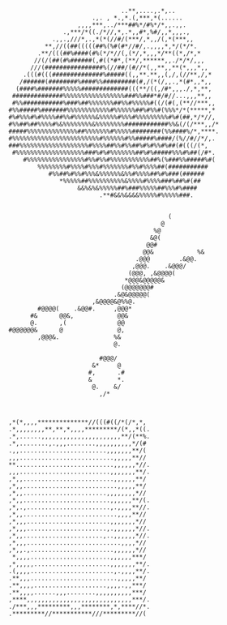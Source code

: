 
                                                            
                                   ..**,....,.*,..             
                           .,. , *.,*.(,***,*(......           
                       ,,,,***,../***##%*/#%*/*,,.,,.          
                   .,***/*((./*//,*,.*,,#*,%#/,,*,,,.,         
                .,,.,///*,.,*(*(//#/(***/,*,,/(,*(***,,        
              **,//((##(((((##%(%#(#*//#/,.,,,,*,*/(*/*.       
            .**/(((##%####(#%(*/*//(,(*/,*,,,*/**((*,/*,*      
           //(/(##(#%######(,#((*#*,(**/,******,,./*/*/,,,     
          ///(################%(//##/(#//*(,,**,,**(*,,,*,,    
        .(((#(((##############%#####((,,**.**,,(,/,(//**,/,*   
       /######(########%####%%#########(#,/(*(/,,.,*(#*,,*,,   
      (####%#######%%%%%#############(((**/((,/#*,,,./,*,**,   
     ##############%%%%%%%%%%%%%%%%%###%%###*#/#//...,,,**,,   
     #%%###########%###%##%%%%%%%##%%#%%%%%#((/(#(,(**//***,,  
    #%%#####%#######%%%%%%%%%%%%#%%%%%%##%#%%#(%%%*/*(*****,*  
    #%#%%%#%#%%%%##%%#%%%%%%&%%%%%#%%%#%%%%%%%%%#%#(##,*/*//,  
    #%%##%##%%%%#%&%%%%%%%%&%%%%%%%%############%%&(/(/***,,/* 
    #####%%%%%%%%%%%%%%##%%%%%%%#%%%%%########(%%####%/*,****. 
    #%%%%%%%%%%%%%%%%%%%%%%%%#%%%%%%#%%#####%####/(%//#//*/,. 
    ###%%%%%%%%%%%%%%%%%%%#%%%%##%%#%%##%#%#%%#%##(#(((/(*, 
     #%%%%%%%%%%%%%%%%%%%###%#%#%%%%%%%##%#%#####%%%#%##(/#*. 
        #%%%%%%%%%%%%%%%%#%%#%%#%%%%%%%%%%%##%(%###%%#####%#(  
            %%%%%%%%#%%%%#%%%#%%%%%%%#%%#%%%%##(###########    
               #%%##%#%%#%%%&%%%%%%&%%#%%%%##%#%###(######     
                  *%%%%%##%%%%%%%%%%&%%%%#%%%%###%##%#(##      
                       &&%&%&%%%%%##%###%%%%%##%%%#%####       
                             .**#&&%&&&&%%%%%#%%%%%###.        
                                                           
                                                           
                                                (             
                                              @              
                                            %@               
                                           &@(               
                                          @@#                
                                         @@&            %&   
                                       .@@@        .&@@.     
                                      ,@@@.    .&@@@/        
                                     (@@@, ,&@@@@(           
                                    *@@@&@@@@@&              
                                   (@@@@@@@#                 
                                 .&@&@@@@@(                  
                           ,&@@@@&@%%@.                      
            #@@@@(    .&@@#.     ,@@@*                       
          #&      @@&,            @@&                        
          @.      ,(              @@                         
    #@@@@@@&      @               @,                         
            ,@@@&.               %&                          
                                 @.                          
                                                           
                             #@@@/                           
                           &*     @                          
                          #,      .#                         
                          &       *.                         
                           @.    &/                          
                             ,/*                             
                                                             
                                                             
                                               
    ,*(*,,,,**************//(((#((/*(/*,*,     
    .*,,,,,,,,**,**,*,,,,*********/(*,,*((.    
    .*,......,,,,,,,,,,,,,,,,,,,,,,**/(**%.    
    .*,........,.,,,........,,,,,,,,,,*/(#     
    .,,........................,,,,,,,**/(     
    ,,,..........................,,,,,**//     
    **...........................,,,,,,*//.    
    ,,,.........................,,,,,,,**/.    
    ,*,,.........................,,,,,,**/     
    ,*,,..........................,,,,,**/     
    ,*,,.......................,,,,,,,,*//     
    ,*,,........................,,,,,,**/(.    
    ,*,.,.......................,.,,,,**//.    
    ,*,,..........................,,,,**//     
    ,*,,,.......................,,,,,,,*//     
    ,*,,,......................,.,,,,,,*//.    
    ,*,,......................,..,,,,,,*//.    
    ,*,,,..........................,,,,*//     
    ,*,,.,.......................,,,,,,*//     
     *,,,,......................,,,,,,***/     
    ,*,,,,,.....................,,,,,,,**/.    
    .(,,,,.......................,.,,,,**/.    
    .**,,,........................,,,,,**/     
    .**,,,,....................,,,,.,,***/     
    .**,,,,......,,,........,,,,,,,,,,***/     
    ,****,,,,,,,,,,,,,,,,,,,,,,,,,,,,,***/.    
    ./***,,,*********,,,********,*,****//*.    
    .*********//***********///*********//(     